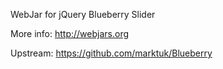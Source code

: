 WebJar for jQuery Blueberry Slider

More info: http://webjars.org

Upstream: https://github.com/marktuk/Blueberry
